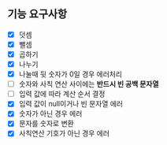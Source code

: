 ## 기능 요구사항
+ [x] 덧셈
+ [x] 뺄셈
+ [x] 곱하기
+ [x] 나누기
+ [x] 나눌때 뒷 숫자가 0일 경우 에러처리
+ [ ] 숫자와 사칙 연산 사이에는 **반드시 빈 공백 문자열**
+ [ ] 입력 값에 따라 계산 순서 결정
+ [x] 입력 값이 null이거나 빈 문자열 에러
+ [x] 숫자가 아닌 경우 에러
+ [x] 문자를 숫자로 변환
+ [x] 사칙연산 기호가 아닌 경우 에러
